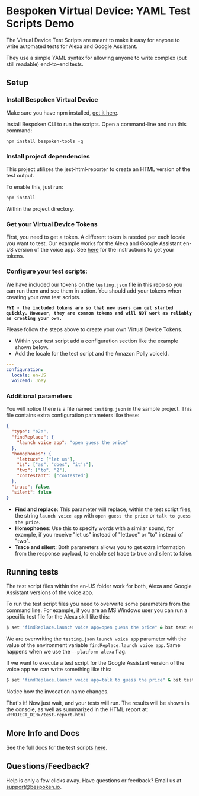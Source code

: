 # __Bespoken Virtual Device: YAML Test Scripts Demo__
The Virtual Device Test Scripts are meant to make it easy for anyone to write automated tests for Alexa and Google Assistant.

They use a simple YAML syntax for allowing anyone to write complex (but still readable) end-to-end tests.

## __Setup__

### __Install Bespoken Virtual Device__
Make sure you have npm installed, [get it here](https://www.npmjs.com/get-npm).

Install Bespoken CLI to run the scripts. Open a command-line and run this command:  

```
npm install bespoken-tools -g
```
### __Install project dependencies__
This project utilizes the jest-html-reporter to create an HTML version of the test output.

To enable this, just run:
```
npm install
```

Within the project directory.

### __Get your Virtual Device Tokens__
First, you need to get a token. A different token is needed per each locale you want to test. Our example works for the Alexa and Google Assistant en-US version of the voice app. See [here](https://read.bespoken.io/end-to-end/setup/) for the instructions to get your tokens.

### __Configure your test scripts:__
We have included our tokens on the `testing.json` file in this repo so you can run them and see them in action. You should add your tokens when creating your own test scripts.

**`FYI - the included tokens are so that new users can get started quickly. However, they are common tokens and will NOT work as reliably as creating your own.`** 

Please follow the steps above to create your own Virtual Device Tokens.

* Within your test script add a configuration section like the example shown below.
* Add the locale for the test script and the Amazon Polly voiceId.
```yaml
---
configuration:
  locale: en-US
  voiceId: Joey
```

### __Additional parameters__
You will notice there is a file named `testing.json` in the sample project. This file contains extra configuration parameters like these:
```json
{
  "type": "e2e",
  "findReplace": {
    "launch voice app": "open guess the price"
  },
  "homophones": {
    "lettuce": ["let us"],
    "is": ["as", "does", "it's"],
    "two": ["to", "2"],
    "contestant": ["contested"]
  },
  "trace": false,
  "silent": false
}
```
* __Find and replace__: This parameter will replace, within the test script files, the string `launch voice app` with `open guess the price` or `talk to guess the price`.
* __Homophones__: Use this to specify words with a similar sound, for example, if you receive "let us" instead of "lettuce" or "to" instead of "two".
* __Trace and silent__: Both parameters allows you to get extra information from the response payload, to enable set trace to true and silent to false.

## __Running tests__
The test script files within the en-US folder work for both, Alexa and Google Assistant versions of the voice app.

To run the test script files you need to overwrite some parameters from the command line. For example, if you are an MS Windows user you can run a specific test file for the Alexa skill like this:

```BASH
$ set "findReplace.launch voice app=open guess the price" & bst test en-US\onePlayerGame.e2e.yml --platform alexa
```

We are overwriting the `testing.json` `launch voice app` parameter with the value of the environment variable `findReplace.launch voice app`. Same happens when we use the `--platform alexa` flag.

If we want to execute a test script for the Google Assistant version of the voice app we can write something like this:

```BASH
$ set "findReplace.launch voice app=talk to guess the price" & bst test en-US\onePlayerGame.e2e.yml --platform google
```

Notice how the invocation name changes.

That's it! Now just wait, and your tests will run. The results will be shown in the console, as well as summarized in the HTML report at: `<PROJECT_DIR>/test-report.html`


## More Info and Docs
See the full docs for the test scripts [here](https://read.bespoken.io/end-to-end/getting-started/).

## Questions/Feedback?
Help is only a few clicks away. Have questions or feedback? Email us at [support@bespoken.io](mailto:support@bespoken.io).
